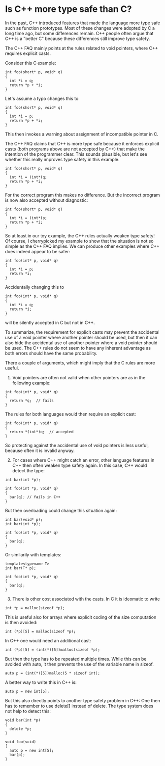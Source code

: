 

# Is C++ more type safe than C?


In the past, C++ introduced features that made the
language more type safe such as function prototypes.
Most of these changes were adopted by C a long time ago,
but some differences remain. C++ people often argue
that C++ is a "better C" because these differences
still improve type safety. 


The C++ FAQ mainly points at the rules related to void
pointers, where C++ requires explicit casts.

Consider this C example:

  ```
  int foo(short* p, void* q)
  {
    int *i = q;
    return *p + *i;
  }
  ```

Let's assume a typo changes this to

  ```
  int foo(short* p, void* q)
  {
    int *i = p;
    return *p + *i;
  }
  ```

This then invokes a warning about assignment of incompatible
pointer in C.

The C++ FAQ claims that C++ is more type safe because it
enforces explicit casts (both programs above are not
accepted by C++) that make the intention of the programmer
clear. This sounds plausible, but let's see whether this
really improves type safety in this example:

  ```
  int foo(short* p, void* q)
  {
    int *i = (int*)q;
    return *p + *i;
  }
  ```

For the correct program this makes no difference. But the
incorrect program is now also accepted without diagnostic:

  ```
  int foo(short* p, void* q)
  {
    int *i = (int*)p;
    return *p + *i;
  }
  ```


So at least in our toy example, the C++ rules actually
weaken type safety! Of course, I cherrypicked my example
to show that the situation is not so simple as the
C++ FAQ implies. We can produce other examples where
C++ does indeed appear to be safer:

  ```
  int foo(int* p, void* q)
  {
    int *i = p;
    return *i;
  }
  ```

Accidentally changing this to

  ```
  int foo(int* p, void* q)
  {
    int *i = q;
    return *i;
  }
  ```

will be silently accepted in C but not in C++. 

To summarize, the requirement for explicit casts may
prevent the accidental use of a void pointer where
another pointer should be used, but then it can also
hide the accidental use of another pointer where a
void pointer should be used. The C++ rules do not seem
to have any inherent advantage as both errors should
have the same probability.

There a couple of arguments, which might imply that the
C rules are more useful.

1. Void pointers are often not valid when other pointers
are as in the following example:

  ```
  int foo(int* p, void* q)
  {
    return *q;  // fails
  }
  ```

The rules for both languages would then require an
explicit cast:

  ```
  int foo(int* p, void* q)
  {
    return *(int*)q;  // accepted
  }
  ```

So protecting against the accidental use of void pointers
is less useful, because often it is invalid anyway.

2. For cases where C++ might catch an error, other language
features in C++ then often weaken type safety again. In this
case, C++ would detect the type:

  ```
  int bar(int *p);

  int foo(int *p, void* q)
  {
    bar(q); // fails in C++
  }
  ```

But then overloading could change this situation again:

  ```
  int bar(void* p);
  int bar(int *p);

  int foo(int *p, void* q)
  {
    bar(q);
  }
  ```

Or similarily with templates:

  ```
  template<typename T>
  int bar(T* p);

  int foo(int *p, void* q)
  {
    bar(q);
  }
  ```


3. There is other cost associated with the casts. In C
it is ideomatic to write

  ```
  int *p = malloc(sizeof *p);
  ```

This is useful also for arrays where explicit coding of
the size computation is then avoided:

  ```
  int (*p)[5] = malloc(sizeof *p);
  ```

In C++ one would need an additional cast:

  ```
  int (*p)[5] = (int(*)[5])malloc(sizeof *p);
  ```


But then the type has to be repeated multiple times.
While this can be avoided with auto, it then prevents
the use of the variable name in sizeof.

  ```
  auto p = (int(*)[5])malloc(5 * sizeof int);
  ```

A better way to write this in C++ is:

  ```
  auto p = new int[5];
  ```


But this also directly points to another type safety
problem in C++: One then has to remember to use
delete[] instead of delete. The type system does not
help to detect this:

  ```
  void bar(int *p)
  {
    delete *p;
  }

  void foo(void)
  {
    auto p = new int[5];
    bar(p);
  }
  ```



  
  
